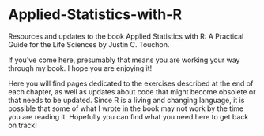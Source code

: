 # Applied-Statistics-with-R
Resources and updates to the book Applied Statistics with R: A Practical Guide for the Life Sciences by Justin C. Touchon.

If you've come here, presumably that means you are working your way through my book. I hope you are enjoying it! 

Here you will find pages dedicated to the exercises described at the end of each chapter, as well as updates about code that might become obsolete or that needs to be updated. Since R is a living and changing language, it is possible that some of what I wrote in the book may not work by the time you are reading it.  Hopefully you can find what you need here to get back on track!


